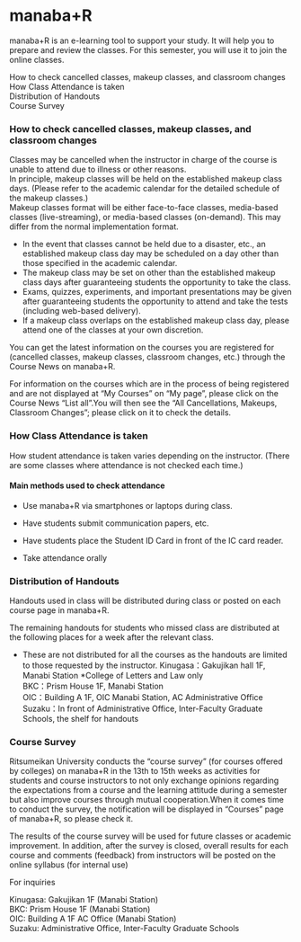 # manaba+R

manaba+R is an e-learning tool to support your study. It will help you to prepare and review the classes. For this semester, you will use it to join the online classes.

How to check cancelled classes, makeup classes, and classroom changes  
How Class Attendance is taken  
Distribution of Handouts  
Course Survey  

### How to check cancelled classes, makeup classes, and classroom changes

Classes may be cancelled when the instructor in charge of the course is unable to attend due to illness or other reasons.  
In principle, makeup classes will be held on the established makeup class days. (Please refer to the academic calendar for the detailed schedule of the makeup classes.)  
Makeup classes format will be either face-to-face classes, media-based classes (live-streaming), or media-based classes (on-demand). This may differ from the normal implementation format.  

* In the event that classes cannot be held due to a disaster, etc., an established makeup class day may be scheduled on a day other than those specified in the academic calendar.  
* The makeup class may be set on other than the established makeup class days after guaranteeing students the opportunity to take the class.  
* Exams, quizzes, experiments, and important presentations may be given after guaranteeing students the opportunity to attend and take the tests (including web-based delivery).   
* If a makeup class overlaps on the established makeup class day, please attend one of the classes at your own discretion.
  

You can get the latest information on the courses you are registered for (cancelled classes, makeup classes, classroom changes, etc.) through the Course News on manaba+R.

  

For information on the courses which are in the process of being registered and are not displayed at “My Courses” on “My page”, please click on the Course News “List all”.You will then see the “All Cancellations, Makeups, Classroom Changes”; please click on it to check the details.

### How Class Attendance is taken

How student attendance is taken varies depending on the instructor. (There are some classes where attendance is not checked each time.)

#### Main methods used to check attendance

  * Use manaba+R via smartphones or laptops during class.
  * Have students submit communication papers, etc.  

  * Have students place the Student ID Card in front of the IC card reader.  

  * Take attendance orally

### Distribution of Handouts

Handouts used in class will be distributed during class or posted on each course page in manaba+R.

The remaining handouts for students who missed class are distributed at the following places for a week after the relevant class.  
* These are not distributed for all the courses as the handouts are limited to those requested by the instructor. 
Kinugasa：Gakujikan hall 1F, Manabi Station *College of Letters and Law only  
BKC：Prism House 1F, Manabi Station  
OIC：Building A 1F, OIC Manabi Station, AC Administrative Office  
Suzaku：In front of Administrative Office, Inter-Faculty Graduate Schools, the shelf for handouts  

### Course Survey

Ritsumeikan University conducts the “course survey” (for courses offered by colleges) on manaba+R in the 13th to 15th weeks as activities for students and course instructors to not only exchange opinions regarding the expectations from a course and the learning attitude during a semester but also improve courses through mutual cooperation.When it comes time to conduct the survey, the notification will be displayed in “Courses” page of manaba+R, so please check it.

The results of the course survey will be used for future classes or academic improvement. In addition, after the survey is closed, overall results for each course and comments (feedback) from instructors will be posted on the online syllabus (for internal use)

For inquiries

Kinugasa: Gakujikan 1F (Manabi Station)  
BKC: Prism House 1F (Manabi Station)  
OIC: Building A 1F AC Office (Manabi Station)  
Suzaku: Administrative Office, Inter-Faculty Graduate Schools
